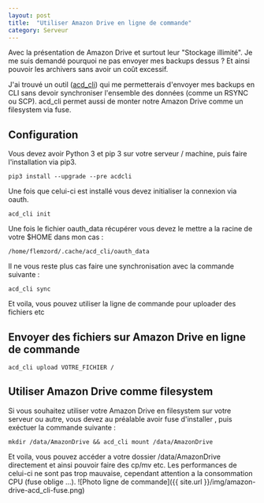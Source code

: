 ```yaml
---
layout: post
title:  "Utiliser Amazon Drive en ligne de commande"
category: Serveur
---
```


Avec la présentation de Amazon Drive et surtout leur "Stockage illimité".
Je me suis demandé pourquoi ne pas envoyer mes backups dessus ? Et ainsi pouvoir les archivers sans avoir un coût excessif.

J'ai trouvé un outil ([acd_cli](https://github.com/yadayada/acd_cli)) qui me permetterais d'envoyer mes backups en CLI sans devoir synchroniser l'ensemble des données (comme un RSYNC ou SCP).
acd_cli permet aussi de monter notre Amazon Drive comme un filesystem via fuse.

## Configuration

Vous devez avoir Python 3 et pip 3 sur votre serveur / machine, puis faire l'installation via pip3.

```
pip3 install --upgrade --pre acdcli
```

Une fois que celui-ci est installé vous devez initialiser la connexion via oauth.

```
acd_cli init
```

Une fois le fichier oauth_data récupérer vous devez le mettre a la racine de votre $HOME dans mon cas :

```
/home/flemzord/.cache/acd_cli/oauth_data
```

Il ne vous reste plus cas faire une synchronisation avec la commande suivante :
```
acd_cli sync
```

 Et voila, vous pouvez utiliser la ligne de commande pour uploader des fichiers etc

## Envoyer des fichiers sur Amazon Drive en ligne de commande

```
acd_cli upload VOTRE_FICHIER /
```

## Utiliser Amazon Drive comme filesystem

Si vous souhaitez utiliser votre Amazon Drive en filesystem sur votre serveur ou autre, vous devez au préalable avoir fuse d'installer , puis exéctuer la commande suivante :

```
mkdir /data/AmazonDrive && acd_cli mount /data/AmazonDrive
```

Et voila, vous pouvez accéder a votre dossier /data/AmazonDrive directement et ainsi pouvoir faire des cp/mv etc.
Les performances de celui-ci ne sont pas trop mauvaise, cependant attention a la consommation CPU (fuse oblige ...).
![Photo ligne de commande]({{ site.url }}/img/amazon-drive-acd_cli-fuse.png)
